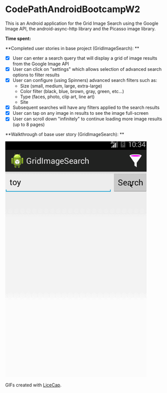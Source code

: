 CodePathAndroidBootcampW2
=========================


This is an Android application for the Grid Image Search using the Google Image API, the android-async-http library and the Picasso image library.

**Time spent:**

**Completed user stories in base project (GridImageSearch): **

- [x] User can enter a search query that will display a grid of image results from the Google Image API
- [x] User can click on "settings" which allows selection of advanced search options to filter results
- [x] User can configure (using Spinners) advanced search filters such as:
    - Size (small, medium, large, extra-large)
    - Color filter (black, blue, brown, gray, green, etc...)
    - Type (faces, photo, clip art, line art)
    - Site
- [x] Subsequent searches will have any filters applied to the search results
- [x] User can tap on any image in results to see the image full-screen
- [x] User can scroll down "infinitely" to continue loading more image results (up to 8 pages)

**Walkthrough of base user story (GridImageSearch): **

![Video Walkthrough](GridImageSearch.gif)

GIFs created with [LiceCap](http://www.cockos.com/licecap/).
